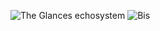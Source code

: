 ![The Glances echosystem](https://www.dropbox.com/s/p03wx11cs1lst6p/glances-echosystem.png)
![Bis](https://www.dropbox.com/s/p03wx11cs1lst6p/glances-echosystem.png)